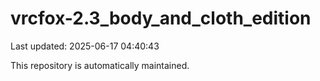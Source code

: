 # vrcfox-2.3_body_and_cloth_edition

Last updated: 2025-06-17 04:40:43

This repository is automatically maintained.
